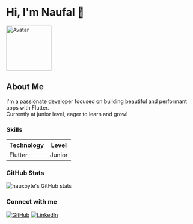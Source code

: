 # Hi, I'm Naufal 👋

<img src="https://avatars.githubusercontent.com/u/9919?s=200&v=4" width="120" alt="Avatar"/>

## About Me
I'm a passionate developer focused on building beautiful and performant apps with Flutter.  
Currently at junior level, eager to learn and grow!

### Skills
<table>
  <tr>
    <th>Technology</th>
    <th>Level</th>
  </tr>
  <tr>
    <td>Flutter</td>
    <td>Junior</td>
  </tr>
</table>

### GitHub Stats
![nauxbyte's GitHub stats](https://github-readme-stats.vercel.app/api?username=nauxbyte&show_icons=true&theme=radical)

### Connect with me
[![GitHub](https://img.shields.io/badge/GitHub-181717?style=flat&logo=github&logoColor=white)](https://github.com/nauxbyte)
[![LinkedIn](https://img.shields.io/badge/LinkedIn-0077B5?style=flat&logo=linkedin&logoColor=white)](https://linkedin.com/in/naufalrifky)  


